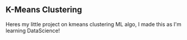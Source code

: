 ## K-Means Clustering

 Heres my little project on kmeans clustering ML algo, I made this as I'm learning DataScience!
